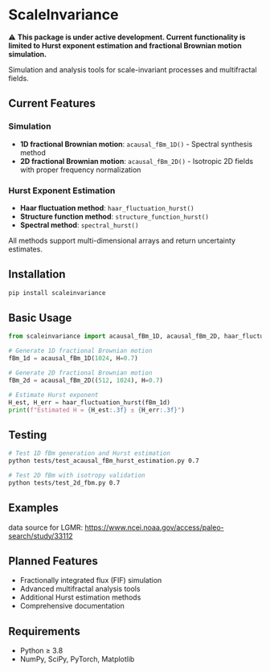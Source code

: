 # ScaleInvariance

⚠️ **This package is under active development. Current functionality is limited to Hurst exponent estimation and fractional Brownian motion simulation.**

Simulation and analysis tools for scale-invariant processes and multifractal fields.

## Current Features

### Simulation

- **1D fractional Brownian motion**: `acausal_fBm_1D()` - Spectral synthesis method
- **2D fractional Brownian motion**: `acausal_fBm_2D()` - Isotropic 2D fields with proper frequency normalization

### Hurst Exponent Estimation

- **Haar fluctuation method**: `haar_fluctuation_hurst()`
- **Structure function method**: `structure_function_hurst()`  
- **Spectral method**: `spectral_hurst()`

All methods support multi-dimensional arrays and return uncertainty estimates.

## Installation

```bash
pip install scaleinvariance
```

## Basic Usage

```python
from scaleinvariance import acausal_fBm_1D, acausal_fBm_2D, haar_fluctuation_hurst

# Generate 1D fractional Brownian motion
fBm_1d = acausal_fBm_1D(1024, H=0.7)

# Generate 2D fractional Brownian motion  
fBm_2d = acausal_fBm_2D((512, 1024), H=0.7)

# Estimate Hurst exponent
H_est, H_err = haar_fluctuation_hurst(fBm_1d)
print(f"Estimated H = {H_est:.3f} ± {H_err:.3f}")
```

## Testing

```bash
# Test 1D fBm generation and Hurst estimation
python tests/test_acausal_fBm_hurst_estimation.py 0.7

# Test 2D fBm with isotropy validation
python tests/test_2d_fbm.py 0.7
```

## Examples

data source for LGMR: https://www.ncei.noaa.gov/access/paleo-search/study/33112



## Planned Features

- Fractionally integrated flux (FIF) simulation
- Advanced multifractal analysis tools
- Additional Hurst estimation methods
- Comprehensive documentation

## Requirements

- Python ≥ 3.8
- NumPy, SciPy, PyTorch, Matplotlib